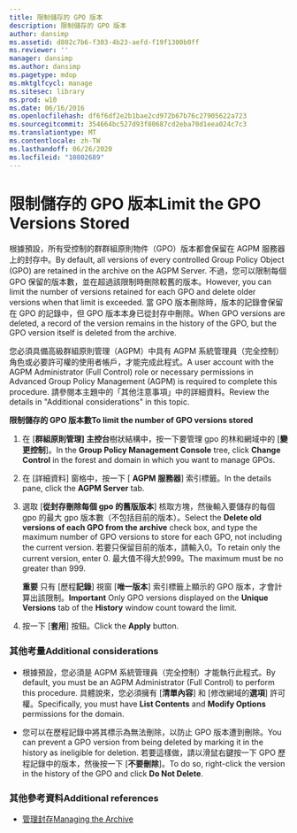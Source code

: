 ```yaml
---
title: 限制儲存的 GPO 版本
description: 限制儲存的 GPO 版本
author: dansimp
ms.assetid: d802c7b6-f303-4b23-aefd-f19f1300b0ff
ms.reviewer: ''
manager: dansimp
ms.author: dansimp
ms.pagetype: mdop
ms.mktglfcycl: manage
ms.sitesec: library
ms.prod: w10
ms.date: 06/16/2016
ms.openlocfilehash: df6f6df2e2b1bae2cd972b67b76c27905622a723
ms.sourcegitcommit: 354664bc527d93f80687cd2eba70d1eea024c7c3
ms.translationtype: MT
ms.contentlocale: zh-TW
ms.lasthandoff: 06/26/2020
ms.locfileid: "10802689"
---
```

# <span data-ttu-id="c4301-103">限制儲存的 GPO 版本</span><span class="sxs-lookup"><span data-stu-id="c4301-103">Limit the GPO Versions Stored</span></span>


<span data-ttu-id="c4301-104">根據預設，所有受控制的群群組原則物件（GPO）版本都會保留在 AGPM 服務器上的封存中。</span><span class="sxs-lookup"><span data-stu-id="c4301-104">By default, all versions of every controlled Group Policy Object (GPO) are retained in the archive on the AGPM Server.</span></span> <span data-ttu-id="c4301-105">不過，您可以限制每個 GPO 保留的版本數，並在超過該限制時刪除較舊的版本。</span><span class="sxs-lookup"><span data-stu-id="c4301-105">However, you can limit the number of versions retained for each GPO and delete older versions when that limit is exceeded.</span></span> <span data-ttu-id="c4301-106">當 GPO 版本刪除時，版本的記錄會保留在 GPO 的記錄中，但 GPO 版本本身已從封存中刪除。</span><span class="sxs-lookup"><span data-stu-id="c4301-106">When GPO versions are deleted, a record of the version remains in the history of the GPO, but the GPO version itself is deleted from the archive.</span></span>

<span data-ttu-id="c4301-107">您必須具備高級群組原則管理（AGPM）中具有 AGPM 系統管理員（完全控制）角色或必要許可權的使用者帳戶，才能完成此程式。</span><span class="sxs-lookup"><span data-stu-id="c4301-107">A user account with the AGPM Administrator (Full Control) role or necessary permissions in Advanced Group Policy Management (AGPM) is required to complete this procedure.</span></span> <span data-ttu-id="c4301-108">請參閱本主題中的「其他注意事項」中的詳細資料。</span><span class="sxs-lookup"><span data-stu-id="c4301-108">Review the details in "Additional considerations" in this topic.</span></span>

**<span data-ttu-id="c4301-109">限制儲存的 GPO 版本數</span><span class="sxs-lookup"><span data-stu-id="c4301-109">To limit the number of GPO versions stored</span></span>**

1.  <span data-ttu-id="c4301-110">在 [**群組原則管理] 主控台**樹狀結構中，按一下要管理 gpo 的林和網域中的 [**變更控制**]。</span><span class="sxs-lookup"><span data-stu-id="c4301-110">In the **Group Policy Management Console** tree, click **Change Control** in the forest and domain in which you want to manage GPOs.</span></span>

2.  <span data-ttu-id="c4301-111">在 [詳細資料] 窗格中，按一下 [ **AGPM 服務器**] 索引標籤。</span><span class="sxs-lookup"><span data-stu-id="c4301-111">In the details pane, click the **AGPM Server** tab.</span></span>

3.  <span data-ttu-id="c4301-112">選取 [**從封存刪除每個 gpo 的舊版版本**] 核取方塊，然後輸入要儲存的每個 gpo 的最大 gpo 版本數（不包括目前的版本）。</span><span class="sxs-lookup"><span data-stu-id="c4301-112">Select the **Delete old versions of each GPO from the archive** check box, and type the maximum number of GPO versions to store for each GPO, not including the current version.</span></span> <span data-ttu-id="c4301-113">若要只保留目前的版本，請輸入0。</span><span class="sxs-lookup"><span data-stu-id="c4301-113">To retain only the current version, enter 0.</span></span> <span data-ttu-id="c4301-114">最大值不得大於999。</span><span class="sxs-lookup"><span data-stu-id="c4301-114">The maximum must be no greater than 999.</span></span>

    <span data-ttu-id="c4301-115">**重要** 只有 [歷程**記錄**] 視窗 [**唯一版本**] 索引標籤上顯示的 GPO 版本，才會計算出該限制。</span><span class="sxs-lookup"><span data-stu-id="c4301-115">**Important** Only GPO versions displayed on the **Unique Versions** tab of the **History** window count toward the limit.</span></span>

     

4.  <span data-ttu-id="c4301-116">按一下 [**套用**] 按鈕。</span><span class="sxs-lookup"><span data-stu-id="c4301-116">Click the **Apply** button.</span></span>

### <span data-ttu-id="c4301-117">其他考量</span><span class="sxs-lookup"><span data-stu-id="c4301-117">Additional considerations</span></span>

-   <span data-ttu-id="c4301-118">根據預設，您必須是 AGPM 系統管理員（完全控制）才能執行此程式。</span><span class="sxs-lookup"><span data-stu-id="c4301-118">By default, you must be an AGPM Administrator (Full Control) to perform this procedure.</span></span> <span data-ttu-id="c4301-119">具體說來，您必須擁有 [**清單內容**] 和 [修改網域的**選項**] 許可權。</span><span class="sxs-lookup"><span data-stu-id="c4301-119">Specifically, you must have **List Contents** and **Modify Options** permissions for the domain.</span></span>

-   <span data-ttu-id="c4301-120">您可以在歷程記錄中將其標示為無法刪除，以防止 GPO 版本遭到刪除。</span><span class="sxs-lookup"><span data-stu-id="c4301-120">You can prevent a GPO version from being deleted by marking it in the history as ineligible for deletion.</span></span> <span data-ttu-id="c4301-121">若要這樣做，請以滑鼠右鍵按一下 GPO 歷程記錄中的版本，然後按一下 [**不要刪除**]。</span><span class="sxs-lookup"><span data-stu-id="c4301-121">To do so, right-click the version in the history of the GPO and click **Do Not Delete**.</span></span>

### <span data-ttu-id="c4301-122">其他參考資料</span><span class="sxs-lookup"><span data-stu-id="c4301-122">Additional references</span></span>

-   [<span data-ttu-id="c4301-123">管理封存</span><span class="sxs-lookup"><span data-stu-id="c4301-123">Managing the Archive</span></span>](managing-the-archive-agpm40.md)

 

 





